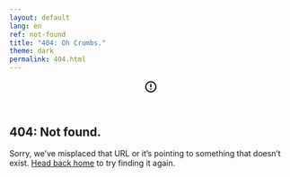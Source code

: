 ```yaml
---
layout: default
lang: en
ref: not-found
title: "404: Oh Crumbs."
theme: dark
permalink: 404.html
---
```


<article class="content page">
	<header class="content-header">
		<svg class="content-icon" xmlns="http://www.w3.org/2000/svg" width="24" height="24" viewBox="0 0 24 24"><path d="M11 15h2v2h-2zm0-8h2v6h-2zm.99-5C6.47 2 2 6.48 2 12s4.47 10 9.99 10C17.52 22 22 17.52 22 12S17.52 2 11.99 2zM12 20c-4.42 0-8-3.58-8-8s3.58-8 8-8 8 3.58 8 8-3.58 8-8 8z"/></svg>
	</header>
	<div class="content-style">
		<h2>404: Not found.</h2>
		<p>Sorry, we’ve misplaced that URL or it’s pointing to something that doesn’t exist. <a href="{{ site.url }}{{ site.baseurl }}">Head back home</a> to try finding it again.</p>
	</div>
</article>
